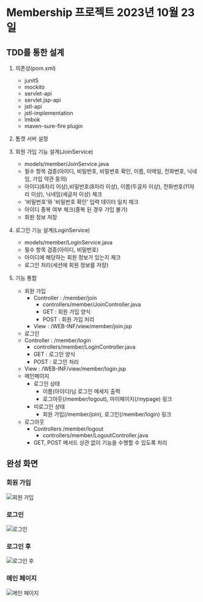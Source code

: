 # Membership 프로젝트 2023년 10월 23일

## TDD를 통한 설계
1. 의존성(pom.xml)
    - junit5
    - mockito
    - servlet-api
    - servlet.jsp-api
    - jstl-api
    - jstl-implementation
    - lmbok
    - maven-sure-fire plugin

2. 톰캣 서버 설정

3. 회원 가입 기능 설계(JoinService)
   - models/member/JoinService.java
   - 필수 항목 검증(아이디, 비밀번호, 비밀번호 확인, 이름, 이메일, 전화번호, 닉네임, 가입 약관 동의)
   - 아이디(6자리 이상),비밀번호(8자리 이상), 이름(두글자 이상), 전화번호(11자리 이상), 닉네임(세글자 이상) 체크
   - '비밀번호'와 '비밀번호 확인' 입력 데이터 일치 체크
   - 아이디 중복 여부 체크(중복 된 경우 가입 불가)   
   - 회원 정보 저장

4. 로그인 기능 설계(LoginService)
   - models/member/LoginService.java
   - 필수 항목 검증(아이디, 비밀번호)
   - 아이디에 해당하는 회원 정보가 있는지 체크
   - 로그인 처리(세션에 회원 정보를 저장)

5. 기능 통합
   - 회원 가입
     - Controller : /member/join
       - controllers/member/JoinController.java
       - GET : 회원 가입 양식
       - POST : 회원 가입 처리
     - View : /WEB-INF/view/member/join.jsp
   - 로그인
    - Controller : /member/login
        - controllers/member/LoginController.java
        - GET : 로그인 양식
        - POST : 로그인 처리
     - View : /WEB-INF/view/member/login.jsp
   - 메인페이지
      - 로그인 상태
         - 이름(아이디)님 로그인 메세지 출력
         - 로그아웃(/member/logout), 마이페이지(/mypage) 링크
      - 미로그인 상태
        - 회원 가입(/member/join), 로그인(/member/login) 링크
   - 로그아웃
     - Controllers /member/logout
       - controllers/member/LogoutController.java
     - GET, POST 메서드 상관 없이 기능을 수행할 수 있도록 처리

## 완성 화면
### 회원 가입
![회원 가입](https://raw.githubusercontent.com/boyphj/Membership/master/images/join.png)

### 로그인
![로그인](https://raw.githubusercontent.com/boyphj/Membership/master/images/login.png)

### 로그인 후
![로그인 후](https://raw.githubusercontent.com/boyphj/Membership/master/images/afterlogin.png)

### 메인 페이지
![메인 페이지](https://raw.githubusercontent.com/boyphj/Membership/master/images/main.png)